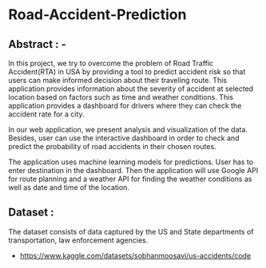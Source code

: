 # Road-Accident-Prediction

## Abstract : -

In this project, we try to overcome the problem of Road Traffic Accident(RTA) in USA by providing a tool to predict accident risk so that users can make informed decision about their traveling route. This application provides information about the severity of accident at selected location based on factors such as time and weather conditions. This application provides a dashboard for drivers where they can check the accident rate for a city. 
   
In our web application, we present analysis and visualization of the data. Besides, user can use the interactive dashboard in order to check and predict the probability of road accidents in their chosen routes.

The application uses machine learning models for predictions. User has to enter destination in the dashboard. Then the application will use Google API for route planning and a weather API for finding the weather conditions as well as date and time of the location.

## Dataset : 
The dataset consists of data captured by the US and State departments
of transportation, law enforcement agencies.
* https://www.kaggle.com/datasets/sobhanmoosavi/us-accidents/code
